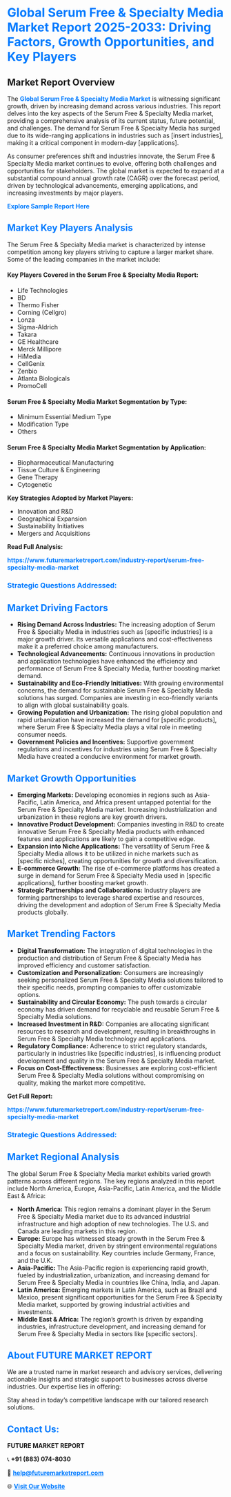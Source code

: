 <h1 style="color: #007BFF;">Global Serum Free & Specialty Media Market Report 2025-2033: Driving Factors, Growth Opportunities, and Key Players</h1>

<section id="overview">
<h2>Market Report Overview</h2>
<p>The <a href="https://www.futuremarketreport.com/industry-report/serum-free-specialty-media-market" style="color: #007BFF; text-decoration: none;"><strong>Global Serum Free & Specialty Media Market</strong></a> is witnessing significant growth, driven by increasing demand across various industries. This report delves into the key aspects of the Serum Free & Specialty Media market, providing a comprehensive analysis of its current status, future potential, and challenges. The demand for Serum Free & Specialty Media has surged due to its wide-ranging applications in industries such as [insert industries], making it a critical component in modern-day [applications].</p>
<p>As consumer preferences shift and industries innovate, the Serum Free & Specialty Media market continues to evolve, offering both challenges and opportunities for stakeholders. The global market is expected to expand at a substantial compound annual growth rate (CAGR) over the forecast period, driven by technological advancements, emerging applications, and increasing investments by major players.</p>
</section>

<section id="overview">
<p><a href="https://www.futuremarketreport.com/request-sample/reportId=79541" style="color: #007BFF; text-decoration: none;"><strong>Explore Sample Report Here</strong></a></p>
</section>

<section id="key-players">
<h2 style="color: #007BFF;">Market Key Players Analysis</h2>
<p>The Serum Free & Specialty Media market is characterized by intense competition among key players striving to capture a larger market share. Some of the leading companies in the market include:</p>
<h4>Key Players Covered in the Serum Free & Specialty Media Report:</h4>
<ul><li>Life Technologies</li><li>BD</li><li>Thermo Fisher</li><li>Corning (Cellgro)</li><li>Lonza</li><li>Sigma-Aldrich</li><li>Takara</li><li>GE Healthcare</li><li>Merck Millipore</li><li>HiMedia</li><li>CellGenix</li><li>Zenbio</li><li>Atlanta Biologicals</li><li>PromoCell</li></ul>
<h4>Serum Free & Specialty Media Market Segmentation by Type:</h4>
<ul><li>Minimum Essential Medium Type</li><li>Modification Type</li><li>Others</li></ul>

<h4>Serum Free & Specialty Media Market Segmentation by Application:</h4>
<ul><li>Biopharmaceutical Manufacturing</li><li>Tissue Culture &amp; Engineering</li><li>Gene Therapy</li><li>Cytogenetic</li></ul>
<p><strong>Key Strategies Adopted by Market Players:</strong></p>
<ul>
<li>Innovation and R&D</li>
<li>Geographical Expansion</li>
<li>Sustainability Initiatives</li>
<li>Mergers and Acquisitions</li>
</ul>
</section>

<section>
<p><strong>Read Full Analysis: </strong></p><a href="https://www.futuremarketreport.com/industry-report/serum-free-specialty-media-market" style="color: #007BFF; text-decoration: none;"><strong>https://www.futuremarketreport.com/industry-report/serum-free-specialty-media-market</strong></a>
<h3 style="color: #007BFF;">Strategic Questions Addressed:</h3>
</section>

<section id="driving-factors">
<h2 style="color: #007BFF;">Market Driving Factors</h2>
<ul>
<li><strong>Rising Demand Across Industries:</strong> The increasing adoption of Serum Free & Specialty Media in industries such as [specific industries] is a major growth driver. Its versatile applications and cost-effectiveness make it a preferred choice among manufacturers.</li>
<li><strong>Technological Advancements:</strong> Continuous innovations in production and application technologies have enhanced the efficiency and performance of Serum Free & Specialty Media, further boosting market demand.</li>
<li><strong>Sustainability and Eco-Friendly Initiatives:</strong> With growing environmental concerns, the demand for sustainable Serum Free & Specialty Media solutions has surged. Companies are investing in eco-friendly variants to align with global sustainability goals.</li>
<li><strong>Growing Population and Urbanization:</strong> The rising global population and rapid urbanization have increased the demand for [specific products], where Serum Free & Specialty Media plays a vital role in meeting consumer needs.</li>
<li><strong>Government Policies and Incentives:</strong> Supportive government regulations and incentives for industries using Serum Free & Specialty Media have created a conducive environment for market growth.</li>
</ul>
</section>

<section id="growth-opportunities">
<h2 style="color: #007BFF;">Market Growth Opportunities</h2>
<ul>
<li><strong>Emerging Markets:</strong> Developing economies in regions such as Asia-Pacific, Latin America, and Africa present untapped potential for the Serum Free & Specialty Media market. Increasing industrialization and urbanization in these regions are key growth drivers.</li>
<li><strong>Innovative Product Development:</strong> Companies investing in R&D to create innovative Serum Free & Specialty Media products with enhanced features and applications are likely to gain a competitive edge.</li>
<li><strong>Expansion into Niche Applications:</strong> The versatility of Serum Free & Specialty Media allows it to be utilized in niche markets such as [specific niches], creating opportunities for growth and diversification.</li>
<li><strong>E-commerce Growth:</strong> The rise of e-commerce platforms has created a surge in demand for Serum Free & Specialty Media used in [specific applications], further boosting market growth.</li>
<li><strong>Strategic Partnerships and Collaborations:</strong> Industry players are forming partnerships to leverage shared expertise and resources, driving the development and adoption of Serum Free & Specialty Media products globally.</li>
</ul>
</section>

<section id="trending-factors">
<h2 style="color: #007BFF;">Market Trending Factors</h2>
<ul>
<li><strong>Digital Transformation:</strong> The integration of digital technologies in the production and distribution of Serum Free & Specialty Media has improved efficiency and customer satisfaction.</li>
<li><strong>Customization and Personalization:</strong> Consumers are increasingly seeking personalized Serum Free & Specialty Media solutions tailored to their specific needs, prompting companies to offer customizable options.</li>
<li><strong>Sustainability and Circular Economy:</strong> The push towards a circular economy has driven demand for recyclable and reusable Serum Free & Specialty Media solutions.</li>
<li><strong>Increased Investment in R&D:</strong> Companies are allocating significant resources to research and development, resulting in breakthroughs in Serum Free & Specialty Media technology and applications.</li>
<li><strong>Regulatory Compliance:</strong> Adherence to strict regulatory standards, particularly in industries like [specific industries], is influencing product development and quality in the Serum Free & Specialty Media market.</li>
<li><strong>Focus on Cost-Effectiveness:</strong> Businesses are exploring cost-efficient Serum Free & Specialty Media solutions without compromising on quality, making the market more competitive.</li>
</ul>
</section>

<section>
<p><strong>Get Full Report: </strong></p><a href="https://www.futuremarketreport.com/industry-report/serum-free-specialty-media-market" style="color: #007BFF; text-decoration: none;"><strong>https://www.futuremarketreport.com/industry-report/serum-free-specialty-media-market</strong></a>
<h3 style="color: #007BFF;">Strategic Questions Addressed:</h3>
</section>


<section id="regional-analysis">
<h2 style="color: #007BFF;">Market Regional Analysis</h2>
<p>The global Serum Free & Specialty Media market exhibits varied growth patterns across different regions. The key regions analyzed in this report include North America, Europe, Asia-Pacific, Latin America, and the Middle East & Africa:</p>
<ul>
<li><strong>North America:</strong> This region remains a dominant player in the Serum Free & Specialty Media market due to its advanced industrial infrastructure and high adoption of new technologies. The U.S. and Canada are leading markets in this region.</li>
<li><strong>Europe:</strong> Europe has witnessed steady growth in the Serum Free & Specialty Media market, driven by stringent environmental regulations and a focus on sustainability. Key countries include Germany, France, and the U.K.</li>
<li><strong>Asia-Pacific:</strong> The Asia-Pacific region is experiencing rapid growth, fueled by industrialization, urbanization, and increasing demand for Serum Free & Specialty Media in countries like China, India, and Japan.</li>
<li><strong>Latin America:</strong> Emerging markets in Latin America, such as Brazil and Mexico, present significant opportunities for the Serum Free & Specialty Media market, supported by growing industrial activities and investments.</li>
<li><strong>Middle East & Africa:</strong> The region’s growth is driven by expanding industries, infrastructure development, and increasing demand for Serum Free & Specialty Media in sectors like [specific sectors].</li>
</ul>
</section>

<footer>
<h2 style="color: #007BFF;">About FUTURE MARKET REPORT</h2>
<p>We are a trusted name in market research and advisory services, delivering actionable insights and strategic support to businesses across diverse industries. Our expertise lies in offering:</p>

<p>Stay ahead in today’s competitive landscape with our tailored research solutions.</p>

<h2 style="color: #007BFF;">Contact Us:</h2>
<p><strong>FUTURE MARKET REPORT</strong></p>
<p>📞 <strong>+91 (883) 074-8030</strong></p>
<p>📧 <strong><a href="mailto:help@futuremarketreport.com" style="color: #007BFF;">help@futuremarketreport.com</a></strong></p>
<p>🌐 <strong><a href="https://www.futuremarketreport.com/" style="color: #007BFF;">Visit Our Website</a></strong></p>
</footer>